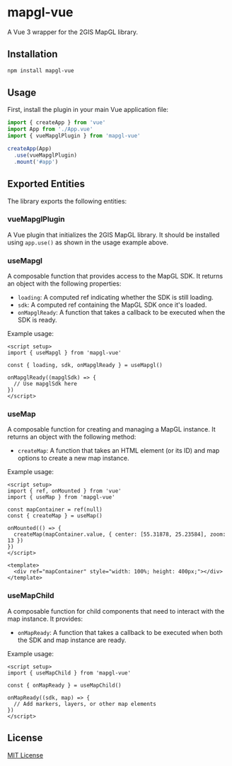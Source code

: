 # mapgl-vue

A Vue 3 wrapper for the 2GIS MapGL library.

## Installation

```sh
npm install mapgl-vue
```

## Usage

First, install the plugin in your main Vue application file:

```typescript
import { createApp } from 'vue'
import App from './App.vue'
import { vueMapglPlugin } from 'mapgl-vue'

createApp(App)
  .use(vueMapglPlugin)
  .mount('#app')
```

## Exported Entities

The library exports the following entities:

### vueMapglPlugin

A Vue plugin that initializes the 2GIS MapGL library. It should be installed using `app.use()` as shown in the usage example above.

### useMapgl

A composable function that provides access to the MapGL SDK. It returns an object with the following properties:

- `loading`: A computed ref indicating whether the SDK is still loading.
- `sdk`: A computed ref containing the MapGL SDK once it's loaded.
- `onMapglReady`: A function that takes a callback to be executed when the SDK is ready.

Example usage:

```vue
<script setup>
import { useMapgl } from 'mapgl-vue'

const { loading, sdk, onMapglReady } = useMapgl()

onMapglReady((mapglSdk) => {
  // Use mapglSdk here
})
</script>
```

### useMap

A composable function for creating and managing a MapGL instance. It returns an object with the following method:

- `createMap`: A function that takes an HTML element (or its ID) and map options to create a new map instance.

Example usage:

```vue
<script setup>
import { ref, onMounted } from 'vue'
import { useMap } from 'mapgl-vue'

const mapContainer = ref(null)
const { createMap } = useMap()

onMounted(() => {
  createMap(mapContainer.value, { center: [55.31878, 25.23584], zoom: 13 })
})
</script>

<template>
  <div ref="mapContainer" style="width: 100%; height: 400px;"></div>
</template>
```

### useMapChild

A composable function for child components that need to interact with the map instance. It provides:

- `onMapReady`: A function that takes a callback to be executed when both the SDK and map instance are ready.

Example usage:

```vue
<script setup>
import { useMapChild } from 'mapgl-vue'

const { onMapReady } = useMapChild()

onMapReady((sdk, map) => {
  // Add markers, layers, or other map elements
})
</script>
```

## License

[MIT License](LICENSE)
